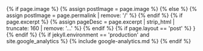 <head>
  <meta charset="utf-8">
  <meta http-equiv="X-UA-Compatible" content="IE=edge">
  <meta name="viewport" content="width=device-width, initial-scale=1">
  <title>{% if page.title %}{{ page.title | escape }} | {{site.title}}{% else %}{{ site.title | escape }}{% endif %}</title>
  {% if page.image %}  
    {% assign postImage = page.image %}
  {% else %}
    {% assign postImage = page.permalink | remove: '/' %}
  {% endif %}
  {% if page.excerpt %}
    {% assign pageDesc = page.excerpt | strip_html | truncate: 160 | remove: '...' %}
  {% endif %}
   {% if page.layout == 'post' %}
  <script type='application/ld+json'>
    {'@context': 'http://schema.org',
    '@type': 'BlogPosting',
    'name': '{{site.title}}',
    'headline': '{{page.title}}',
    'description': '{{pageDesc }}',
    'url': '{{site.url}}{{page.url}}'}
  </script>}
  <meta property='article:published_time' content='{{page.date | date_to_xmlschema}}' />
  {% endif %}
  <meta itemprop='description' name='description' content='{{ pageDesc  }}'/>
  <meta property='og:site_name' content='{{site.title}}' />
  <meta property='og:locale' content='en_US' />
  <meta property='og:type' content='article' />
  <meta property='og:title' content='{{ page.title }}' />
  <meta property="article:publisher" content="http://www.facebook.com/{{ site.facebook }}" />
  <meta property='og:url' content='{{ site.url }}{{ page.url }}' />
  <meta property='og:description' content='{{ pageDesc  }}'/>
  <meta property='og:image' itemprop = 'image' content='{{site.url}}/assets/posts/{{ postImage }}.jpg' />
  <meta name="twitter:card" content="summary" />
  <meta name='twitter:site' content='@{{ site.twitter }}' />
  <meta name="twitter:url" content='{{ site.url }}{{ page.url }}' />
  <meta name='twitter:creator' content='@{{ site.twitter }}' />
  <meta name="twitter:title" content="{{ page.title }}" />
  <meta name="twitter:description" content='{{ pageDesc }}'/> 
  <meta name='twitter:image:src' content='{{site.url}}/assets/posts/{{ postImage }}.jpg' />
  <link rel='mask-icon' href='{{site.baseurl}}/safari.svg' color='#5bbad5'>
  <meta name='theme-color' content='#ffffff'>
  <link rel='canonical' href='{{ page.url | replace:'index.html','' | absolute_url }}'>
 <link rel='apple-touch-icon'  href='{{ site.baseurl }}/assets/apple-icon.png'>
 <link rel='shortcut icon' href='{{ site.baseurl }}/assets/favicon.ico'>
  <link rel='alternate' type='application/rss+xml' title='{{ site.title | escape }}' href='{{ "/feed.xml" | relative_url }}'>
  <meta name="theme-color" content="#ffffff">
  {% if jekyll.environment == 'production' and site.google_analytics %}
  {% include google-analytics.md %}
  {% endif %}
  <style>
     {% include css/main.css %}
     {% include css/icon.css %}
  </style>
</head>

